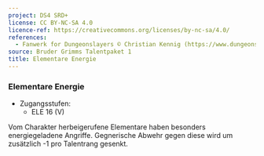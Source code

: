 ```yaml
---
project: DS4 SRD+
license: CC BY-NC-SA 4.0
licence-ref: https://creativecommons.org/licenses/by-nc-sa/4.0/
references: 
  - Fanwerk for Dungeonslayers © Christian Kennig (https://www.dungeonslayers.net/)
source: Bruder Grimms Talentpaket 1
title: Elementare Energie
---
```


### Elementare Energie

- Zugangsstufen:
  - ELE 16 (V)

Vom Charakter herbeigerufene Elementare haben besonders energiegeladene Angriffe. Gegnerische Abwehr gegen diese wird um zusätzlich -1 pro Talentrang gesenkt.

